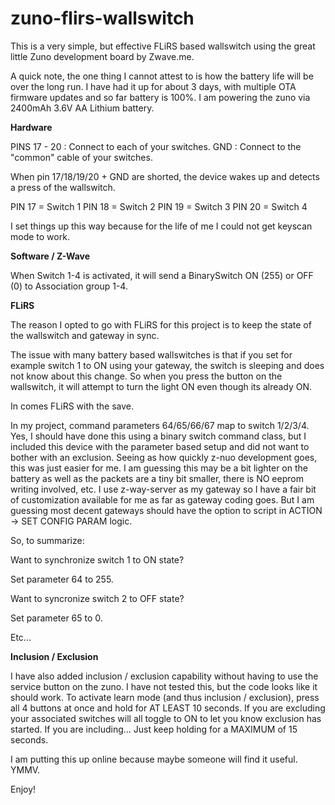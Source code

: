 # zuno-flirs-wallswitch

This is a very simple, but effective FLiRS based wallswitch using the great little Zuno development board by Zwave.me.

A quick note, the one thing I cannot attest to is how the battery life will be over the long run. I have had it up for about 3 days, with multiple OTA firmware updates and so far battery is 100%. I am powering the zuno via 2400mAh 3.6V AA Lithium battery.

**Hardware**

PINS 17 - 20 : Connect to each of your switches.
GND : Connect to the "common" cable of your switches.

When pin 17/18/19/20 + GND are shorted, the device wakes up and detects a press of the wallswitch.

PIN 17 = Switch 1
PIN 18 = Switch 2
PIN 19 = Switch 3
PIN 20 = Switch 4

I set things up this way because for the life of me I could not get keyscan mode to work.

**Software / Z-Wave**

When Switch 1-4 is activated, it will send a BinarySwitch ON (255) or OFF (0) to Association group 1-4.

**FLiRS**

The reason I opted to go with FLiRS for this project is to keep the state of the wallswitch and gateway in sync.

The issue with many battery based wallswitches is that if you set for example switch 1 to ON using your gateway, the switch is sleeping and does not know about this change. So when you press the button on the wallswitch, it will attempt to turn the light ON even though its already ON.

In comes FLiRS with the save.

In my project, command parameters 64/65/66/67 map to switch 1/2/3/4. Yes, I should have done this using a binary switch command class, but I included this device with the parameter based setup and did not want to bother with an exclusion. Seeing as how quickly z-nuo development goes, this was just easier for me. I am guessing this may be a bit lighter on the battery as well as the packets are a tiny bit smaller, there is NO eeprom writing involved, etc. I use z-way-server as my gateway so I have a fair bit of customization available for me as far as gateway coding goes. But I am guessing most decent gateways should have the option to script in ACTION -> SET CONFIG PARAM logic.

So, to summarize:

Want to synchronize switch 1 to ON state?

Set parameter 64 to 255.

Want to syncronize switch 2 to OFF state?

Set parameter 65 to 0.

Etc...

**Inclusion / Exclusion**

I have also added inclusion / exclusion capability without having to use the service button on the zuno. I have not tested this, but the code looks like it should work. To activate learn mode (and thus inclusion / exclusion), press all 4 buttons at once and hold for AT LEAST 10 seconds. If you are excluding your associated switches will all toggle to ON to let you know exclusion has started. If you are including... Just keep holding for a MAXIMUM of 15 seconds.

I am putting this up online because maybe someone will find it useful. YMMV.

Enjoy!
